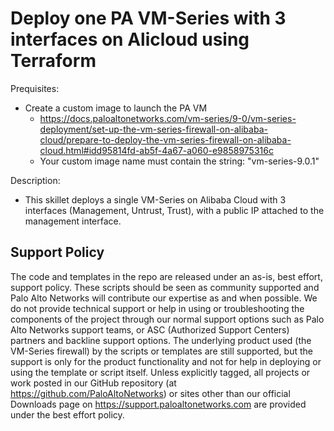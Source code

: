 # Deploy one PA VM-Series with 3 interfaces on Alicloud using Terraform

Prequisites:
- Create a custom image to launch the PA VM
  - https://docs.paloaltonetworks.com/vm-series/9-0/vm-series-deployment/set-up-the-vm-series-firewall-on-alibaba-cloud/prepare-to-deploy-the-vm-series-firewall-on-alibaba-cloud.html#idd95814fd-ab5f-4a67-a060-e9858975316c
  - Your custom image name must contain the string: "vm-series-9.0.1"

Description:
- This skillet deploys a single VM-Series on Alibaba Cloud with 3 interfaces (Management, Untrust, Trust), with a public IP attached to the management interface.


## Support Policy
The code and templates in the repo are released under an as-is, best effort,
support policy. These scripts should be seen as community supported and
Palo Alto Networks will contribute our expertise as and when possible.
We do not provide technical support or help in using or troubleshooting the
components of the project through our normal support options such as
Palo Alto Networks support teams, or ASC (Authorized Support Centers)
partners and backline support options. The underlying product used
(the VM-Series firewall) by the scripts or templates are still supported,
but the support is only for the product functionality and not for help in
deploying or using the template or script itself. Unless explicitly tagged,
all projects or work posted in our GitHub repository
(at https://github.com/PaloAltoNetworks) or sites other than our official
Downloads page on https://support.paloaltonetworks.com are provided under
the best effort policy.

